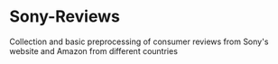 # Sony-Reviews
Collection and basic preprocessing of consumer reviews from Sony's website and Amazon from different countries
